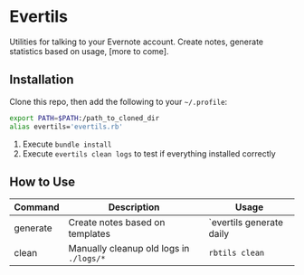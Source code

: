 # Evertils

Utilities for talking to your Evernote account.  Create notes, generate statistics based on usage, [more to come].

## Installation

Clone this repo, then add the following to your `~/.profile`:

```bash
export PATH=$PATH:/path_to_cloned_dir
alias evertils='evertils.rb'
```

1. Execute `bundle install`
2. Execute `evertils clean logs` to test if everything installed correctly

## How to Use

|Command|Description|Usage|
|--------------|-----------|--------------|
|generate|Create notes based on templates|`evertils generate daily|weekly|monthly`|
|clean|Manually cleanup old logs in `./logs/*`|`rbtils clean`|
